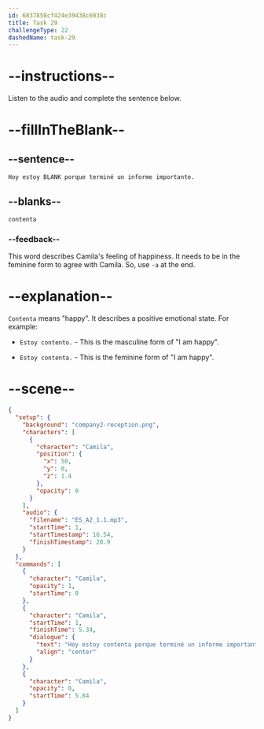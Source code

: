 ```yaml
---
id: 6837858cf424e39438c6038c
title: Task 29
challengeType: 22
dashedName: task-29
---
```


<!-- (Audio) Camila: Hoy estoy contenta porque terminé un informe importante. -->

# --instructions--

Listen to the audio and complete the sentence below.

# --fillInTheBlank--

## --sentence--

`Hoy estoy BLANK porque terminé un informe importante.`

## --blanks--

`contenta`

### --feedback--

This word describes Camila's feeling of happiness. It needs to be in the feminine form to agree with Camila. So, use `-a` at the end.

# --explanation--

`Contenta` means "happy". It describes a positive emotional state. For example:

- `Estoy contento.` - This is the masculine form of "I am happy".

- `Estoy contenta.` - This is the feminine form of "I am happy".

# --scene--

```json
{
  "setup": {
    "background": "company2-reception.png",
    "characters": [
      {
        "character": "Camila",
        "position": {
          "x": 50,
          "y": 0,
          "z": 1.4
        },
        "opacity": 0
      }
    ],
    "audio": {
      "filename": "ES_A2_1.1.mp3",
      "startTime": 1,
      "startTimestamp": 16.54,
      "finishTimestamp": 20.9
    }
  },
  "commands": [
    {
      "character": "Camila",
      "opacity": 1,
      "startTime": 0
    },
    {
      "character": "Camila",
      "startTime": 1,
      "finishTime": 5.34,
      "dialogue": {
        "text": "Hoy estoy contenta porque terminé un informe importante.",
        "align": "center"
      }
    },
    {
      "character": "Camila",
      "opacity": 0,
      "startTime": 5.84
    }
  ]
}
```

